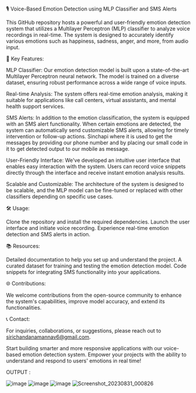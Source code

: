 🎙️ Voice-Based Emotion Detection using MLP Classifier and SMS Alerts


This GitHub repository hosts a powerful and user-friendly emotion detection system that utilizes a Multilayer Perceptron (MLP) classifier to analyze voice recordings in real-time.
The system is designed to accurately identify various emotions such as happiness, sadness, anger, and more, from audio input.

🚀 Key Features:

MLP Classifier: Our emotion detection model is built upon a state-of-the-art Multilayer Perceptron neural network. The model is trained on a diverse dataset, ensuring robust performance across a wide range of voice inputs.

Real-time Analysis: The system offers real-time emotion analysis, making it suitable for applications like call centers, virtual assistants, and mental health support services.

SMS Alerts: In addition to the emotion classification, the system is equipped with an SMS alert functionality. When certain emotions are detected, the system can automatically send customizable SMS alerts, allowing for timely intervention or follow-up actions. Sinchapi where it is used to get the messages  by providing our phone number  and by placing our small code in it to get detected output to our mobile as message.

User-Friendly Interface: We've developed an intuitive user interface that enables easy interaction with the system. Users can record voice snippets directly through the interface and receive instant emotion analysis results.

Scalable and Customizable: The architecture of the system is designed to be scalable, and the MLP model can be fine-tuned or replaced with other classifiers depending on specific use cases.

🛠️ Usage:

Clone the repository and install the required dependencies.
Launch the user interface and initiate voice recording.
Experience real-time emotion detection and SMS alerts in action.

📚 Resources:

Detailed documentation to help you set up and understand the project.
A curated dataset for training and testing the emotion detection model.
Code snippets for integrating SMS functionality into your applications.

🌐 Contributions:

We welcome contributions from the open-source community to enhance the system's capabilities, improve model accuracy, and extend its functionalities.

📞 Contact:

For inquiries, collaborations, or suggestions, please reach out to sirichandanamannav6@gmail.com.

Start building smarter and more responsive applications with our voice-based emotion detection system. Empower your projects with the ability to understand and respond to users' emotions in real time!

OUTPUT :

![image](https://github.com/Sirichandana7/VoiceBasedEmotionDetection/assets/83815075/ed4f330e-9fa0-4734-be59-fa7f082b6907)
![image](https://github.com/Sirichandana7/VoiceBasedEmotionDetection/assets/83815075/72cf900c-0043-4168-9f66-202068d285a0)
![image](https://github.com/Sirichandana7/VoiceBasedEmotionDetection/assets/83815075/de079f14-80eb-4e64-a8e3-b5e9dafbede9)
![Screenshot_20230831_000826](https://github.com/Sirichandana7/VoiceBasedEmotionDetection/assets/83815075/f7bbc622-7b6e-4498-bbb6-76b5e305da08) 





